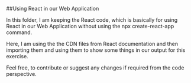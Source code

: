 ##Using React in our Web Application 

In this folder, I am keeping the React code, which is basically for using React in our Web Application without using the npx create-react-app command. 

Here, I am using the the CDN files from React documentation and then importing them and using them to show some things in our output for this exercise. 

Feel free, to contribute or suggest any changes if required from the code perspective. 
